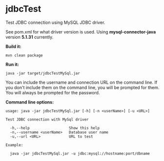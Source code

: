 # jdbcTest
Test JDBC connection using MySQL JDBC driver.

See pom.xml for what driver version is used. Using **mysql-connector-java** version **5.1.31** currently.

**Build it:** 

```shell
mvn clean package
```

**Run it:**

```shell
java -jar target/jdbcTestMySql.jar
```

You can include the username and connection URL on the command line. If you don't include them on the command line, you will be prompted for them. You will always be prompted for the password. 

**Command line options:**

```
usage: java -jar jdbcTestMySql.jar [-h] [-n <userName>] [-u <URL>]

Test JDBC connection with MySql driver

  -h,--help                  Show this help
  -n,--username <userName>   Database user name
  -u,--url <URL>             URL to test

Example:

  java -jar jdbcTestMySql.jar -u jdbc:mysql://hostname:port/dbname
```

